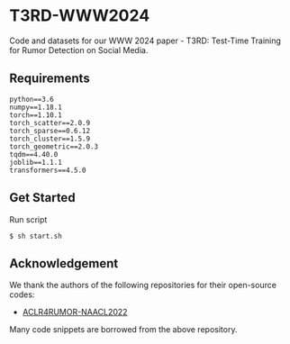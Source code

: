 # T3RD-WWW2024

Code and datasets for our WWW 2024 paper - T3RD: Test-Time Training for Rumor Detection on Social Media.

## Requirements
```
python==3.6  
numpy==1.18.1  
torch==1.10.1
torch_scatter==2.0.9  
torch_sparse==0.6.12  
torch_cluster==1.5.9  
torch_geometric==2.0.3  
tqdm==4.40.0  
joblib==1.1.1
transformers==4.5.0
```

## Get Started
Run script
```
$ sh start.sh
```


## Acknowledgement
We thank the authors of the following repositories for their open-source codes:
- [ACLR4RUMOR-NAACL2022](
https://github.com/DanielLin97/ACLR4RUMOR-NAACL2022)

Many code snippets are borrowed from the above repository.